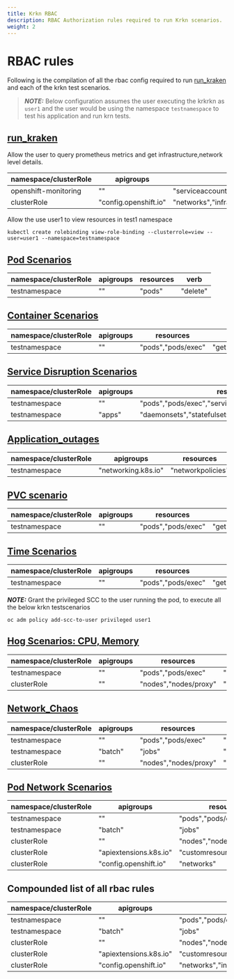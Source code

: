 ```yaml
---
title: Krkn RBAC
description: RBAC Authorization rules required to run Krkn scenarios.
weight: 2
---
```


# RBAC rules

Following is the compilation of all the rbac config required to run [run_kraken](https://github.com/krkn-chaos/krkn/blob/main/run_kraken.py) and each of the krkn test scenarios.

> **_NOTE:_** Below configuration assumes the user executing the krkrkn as `user1` and the user would be using the namespace `testnamespace` to test his application and run krn tests.

## [run_kraken](https://github.com/krkn-chaos/krkn/blob/main/run_kraken.py)

Allow the user to query prometheus metrics and get infrastructure,network level details.

namespace/clusterRole  | apigroups  | resources | verb    
---------------------- | ---------- | --------- | ----
openshift-monitoring   |  ""        |  "serviceaccounts/token" |   "create"
clusterRole    | "config.openshift.io"               | "networks","infrastructures","clusterversions" | "get","list"  

Allow the use user1 to view resources in test1 namespace
```
kubectl create rolebinding view-role-binding --clusterrole=view --user=user1 --namespace=testnamespace
```

## [Pod Scenarios](../scenarios/pod-scenario/_index.md)

| namespace/clusterRole  | apigroups  | resources | verb    | 
| ---------------------- | ---------- | --------- | ---- | 
| testnamespace    | ""               | "pods"    | "delete" | 


## [Container Scenarios](../scenarios/container-scenario/_index.md) 

namespace/clusterRole  | apigroups  | resources | verb    
---------------------- | ---------- | --------- | ----
testnamespace    | ""               | "pods","pods/exec" | "get","create","delete"

## [Service Disruption Scenarios](../scenarios/service-disruption-scenarios/_index.md) 

namespace/clusterRole  | apigroups  | resources | verb    
---------------------- | ---------- | --------- | ----
testnamespace    | ""               | "pods","pods/exec","services" | "get","create","delete"
testnamespace    | "apps"           | "daemonsets","statefulsets","replicasets","deployments" | "get","delete"

## [Application_outages](../scenarios/application-outage/_index.md)

namespace/clusterRole  | apigroups  | resources | verb    
---------------------- | ---------- | --------- | ----
testnamespace    | "networking.k8s.io"         | "networkpolicies" | "get","create","delete"

## [PVC scenario](../scenarios/pvc-scenario/_index.md)

namespace/clusterRole  | apigroups  | resources | verb    
---------------------- | ---------- | --------- | ----
testnamespace    | ""               | "pods","pods/exec" | "get","create","delete"

## [Time Scenarios](../scenarios/time-scenarios/_index.md)

namespace/clusterRole  | apigroups  | resources | verb    
---------------------- | ---------- | --------- | ----
testnamespace    | ""               | "pods","pods/exec" | "get","create","delete"

**_NOTE:_** Grant the privileged SCC to the user running the pod, to execute all the below krkn testscenarios
```
oc adm policy add-scc-to-user privileged user1
```

## [Hog Scenarios: CPU, Memory](../scenarios/hog-scenarios/_index.md)

namespace/clusterRole  | apigroups  | resources | verb    
---------------------- | ---------- | --------- | ----
testnamespace    | ""               | "pods","pods/exec" | "get","create","delete"
clusterRole    | ""               | "nodes","nodes/proxy" | "list","get"

## [Network_Chaos](../scenarios/network-chaos-scenario/_index.md)

namespace/clusterRole  | apigroups  | resources | verb    
---------------------- | ---------- | --------- | ----
testnamespace    | ""               | "pods","pods/exec" | "get","create","delete"
testnamespace    | "batch"              | "jobs" | "get","delete","list","create"
clusterRole    | ""               | "nodes","nodes/proxy" | "list","get"

## [Pod Network Scenarios](../scenarios/pod-network-scenario/_index.md)

namespace/clusterRole  | apigroups  | resources | verb    
---------------------- | ---------- | --------- | ----
testnamespace    | ""               | "pods","pods/exec" | "get","create","delete"
testnamespace    | "batch"              | "jobs" | "get","delete","list","create"
clusterRole    | ""               | "nodes","nodes/proxy" | "list","get"
clusterRole    | "apiextensions.k8s.io"              | "customresourcedefinitions" | "get", "list", "watch"
clusterRole    | "config.openshift.io"               | "networks" | "get"

## Compounded list of all rbac rules

namespace/clusterRole  | apigroups  | resources | verb    
---------------------- | ---------- | --------- | ----
testnamespace    | ""               | "pods","pods/exec","services" | "get","create","delete"
testnamespace    | "batch"              | "jobs" | "get","delete","list","create"
clusterRole    | ""               | "nodes","nodes/proxy" | "list","get"
clusterRole    | "apiextensions.k8s.io"              | "customresourcedefinitions" | "get", "list", "watch"
clusterRole    | "config.openshift.io"               | "networks","infrastructures","clusterversions" | "get","list"